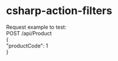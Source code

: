 # csharp-action-filters  
  
Request example to test:  
POST /api/Product  
{  
  "productCode": 1  
}  
